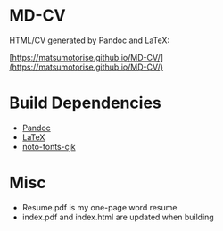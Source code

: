 # MD-CV
HTML/CV generated by Pandoc and LaTeX:

[https://matsumotorise.github.io/MD-CV/](https://matsumotorise.github.io/MD-CV/)

# Build Dependencies
+ [Pandoc](https://www.archlinux.org/packages/community/x86_64/pandoc/)
+ [LaTeX](https://www.archlinux.org/groups/x86_64/texlive-most/)
+ [noto-fonts-cjk](https://www.archlinux.org/packages/extra/any/noto-fonts-cjk/)


# Misc
+ Resume.pdf is my one-page word resume
+ index.pdf and index.html are updated when building
